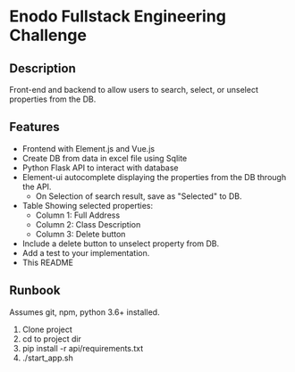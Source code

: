 # Enodo Fullstack Engineering Challenge

## Description


Front-end and backend to allow users to search, select, or unselect properties from the DB.

## Features

- Frontend with Element.js and Vue.js
- Create DB from data in excel file using Sqlite
- Python Flask API to interact with database
- Element-ui autocomplete displaying the properties from the DB through the API.
  - On Selection of search result, save as "Selected" to DB.
- Table Showing selected properties:
  - Column 1: Full Address
  - Column 2: Class Description
  - Column 3: Delete button
- Include a delete button to unselect property from DB.
- Add a test to your implementation.
- This README

## Runbook

Assumes git, npm, python 3.6+ installed. 

1. Clone project
2. cd to project dir
3. pip install -r api/requirements.txt
4. ./start_app.sh
